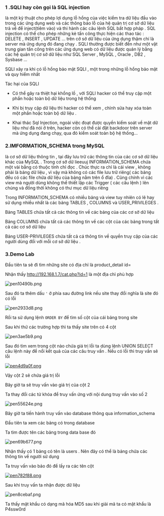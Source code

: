 ### 1 .SQLI hay còn gọi là SQL injection 
là một kỷ thuật cho phép lợi dụng lỗ hổng của việc kiểm tra dữ liệu đầu vào trong các ứng dụng web và các thông báo lỗ của hệ quản trị cơ sở dữ liệu trả về để inject(tiêm vào) và thi hành các câu lệnh SQL bất hợp pháp . SQL injection có thể cho phép những kẻ tấn công thực hiện các thao tác : DELETE , INSERT , UPDATE ... trên cở sở dữ liệu của ứng dụng thậm chí là server mà ứng dụng đó đang chạy . SQLI thường được biết đến như một vật trung gian tấn công trên các ứng dụng web có dữ liệu được quản lý bằng các hệ quản trị cơ sở dữ liệu như SQL Server , MySQL , Oracle , DB2 , Sysbase ...

SQLI xãy ra khi có lỗ hổng bảo mật SQLI , một trong những lỗ hổng bảo mật và quy hiểm nhất 

Tác hại của SQLI 

- Có thể gây ra thiệt hại khổng lồ , với SQLI hacker có thể truy cập một phần hoặc toàn bộ dữ liệu trong hệ thống 

- Khi bị truy cập dữ liệu thì hacker có thể xem , chỉnh sửa hay xóa toàn một phần hoặc toàn bộ dữ liệu .

- Khai thác Sql Injection, ngoài việc đoạt được quyền kiểm soát về mặt dữ liệu như đã nói ở trên, hacker còn có thể cài đặt backdoor trên server mà ứng dụng đang chạy, qua đó kiểm soát toàn bộ hệ thống…

### 2.IMFORMATION_SCHEMA trong MySQL 
là cơ sở dữ liệu thông tin , tại đây lưu trữ các thông tin của các cơ sở dữ liệu khác của MySQL . Trong cơ sỡ dữ lieeuuj INFORMATION_SCHEMA chứa một vài bẳng có thuộc tính chỉ đọc . Chúc thực ra chỉ là cái view , không phải là bảng dữ liệu , vì vậy mà không có các file lưu trữ riêng( các bảng đều có các file chứa dữ liệu của bảng nằm trên ổ đĩa) . Cũng chính vì các view mà người dùng không thể thiết lập các Trigger ( các câu lệnh ) lên chúng và đồng thời không có thư mục dữ liệu riêng 

Trong INFORMATION_SCHEMA có nhiều bảng và view tuy nhiên có lẽ hay sử dụng nhiều nhất là các bảng TABLES , COLUMNS và USER_PRIVILEGES .

Bảng TABLES chứa tất cả các thông tin về các bảng của các cơ sở dữ liệu 

Bảng COLUMNS chứa tất cả các thông tin về các cột của các bảng trong tất cả các cơ sở dữ liệu 

Bảng USER-PRIVILEGES chứa tất cả cá thông tin về quyền truy cập của các người dùng đối với mỗi cơ sở dữ liệu . 

### 3.Demo Lab

Đầu tiên ta sẽ đi tìm những site có địa chỉ là product_detail id=

Nhận thấy http://192.168.1.7/cat.php?id=1 là một địa chỉ phù hợp

<img src="https://uphinhnhanh.com/images/2017/01/06/pen10490b.png" alt="pen10490b.png" border="0" />

Sau đó ta thêm dấu `'` ở phía sau đường link nếu site thay đổi nghĩa là site đó có lỗi

<img src="https://uphinhnhanh.com/images/2017/01/06/pen2933d8.png" alt="pen2933d8.png" border="0" />

Rồi ta sử dụng lệnh `ORDER BY` để tìm số cột của cái bảng trong site

Sau khi thử các trường hợp thì ta thấy site trên có 4 cột 

<img src="https://uphinhnhanh.com/images/2017/01/06/pen3ae5b9.png" alt="pen3ae5b9.png" border="0" />

Sau đó tìm xem trong cột nào chứa giá trị lỗi ta dùng lệnh UNION SELECT câu lệnh này để nổi kết quả của các câu truy vấn . Nếu có lỗi thì truy vấn sẽ lỗi

<a href="https://uphinhnhanh.com/image/Pr1"><img src="https://uphinhnhanh.com/images/2017/01/06/pen4d9a0f.png" alt="pen4d9a0f.png" border="0" /></a>

Vậy cột 2 sẽ chứa giá trị lỗi

Bây giờ ta sẽ truy vấn vào giá trị của cột 2

Ta thay đổi các từ khóa để truy vấn ứng với nội dung truy vấn vào số  2 

<img src="https://uphinhnhanh.com/images/2017/01/06/pen55624e.png" alt="pen55624e.png" border="0" />

Bây giờ ta tiến hành truy vấn vào database thông qua information_schema

Đầu tiên ta xem các bảng có trong database 

Ta tìm được tên các bảng trong data base đó 

<img src="https://uphinhnhanh.com/images/2017/01/06/pen69b677.png" alt="pen69b677.png" border="0" />

Nhận thấy có 1 bảng có tên là users . Nên đây có thể là bảng chứa các thông tin về người sử dụng

Ta truy vấn vào bảo đó để lấy ra các tên cột 

<a href="https://uphinhnhanh.com/image/PA8"><img src="https://uphinhnhanh.com/images/2017/01/06/pen782f88.png" alt="pen782f88.png" border="0" /></a>

Sau khi truy vấn ta nhận được dữ liệu 

<img src="https://uphinhnhanh.com/images/2017/01/06/pen8cebaf.png" alt="pen8cebaf.png" border="0" />

Ta thấy mật khẩu có dạng mã hóa MD5 sau khi giải mã ta có mật khẩu là  P4ssw0rd





